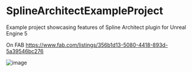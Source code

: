 # SplineArchitectExampleProject
Example project showcasing features of Spline Architect plugin for Unreal Engine 5

On FAB https://www.fab.com/listings/356b1d13-5080-4418-893d-5a39546bc276

![image](https://github.com/user-attachments/assets/7ec1df35-7626-4940-a4e4-3ad8208db477)
